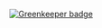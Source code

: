 


[![Greenkeeper badge](https://badges.greenkeeper.io/ccnmtl/histologylab-static.svg)](https://greenkeeper.io/)
